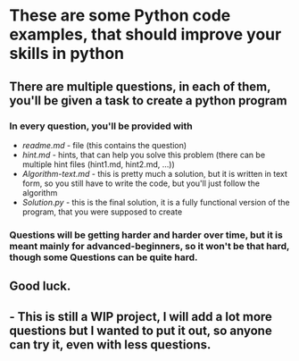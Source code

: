# These are some Python code examples, that should improve your skills in python

## There are multiple questions, in each of them, you'll be given a task to create a python program
###  In every question, you'll be provided with
  * *readme.md* - file (this contains the question)
  * *hint.md* - hints, that can help you solve this problem (there can be multiple hint files (hint1.md, hint2.md, ...))
  * *Algorithm-text.md* - this is pretty much a solution, but it is written in text form, so you still have to write the code, but you'll just follow the algorithm
  * *Solution.py* - this is the final solution, it is a fully functional version of the program, that you were supposed to create

### Questions will be getting harder and harder over time, but it is meant mainly for advanced-beginners, so it won't be that hard, though some Questions can be quite hard.

## Good luck.

## - This is still a WIP project, I will add a lot more questions but I wanted to put it out, so anyone can try it, even with less questions.
